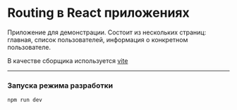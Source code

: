 # Routing в React приложениях

Приложение для демонстрации.
Состоит из нескольких страниц: главная, список пользователей, информация о конкретном пользователе.

В качестве сборщика используется [vite](https://vitejs.dev/)

<hr />

### Запуска режима разработки

```sh
npm run dev
```
